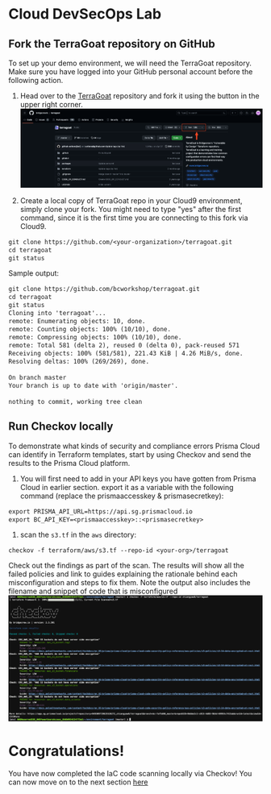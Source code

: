 # Cloud DevSecOps Lab
## Fork the TerraGoat repository on GitHub
To set up your demo environment, we will need the TerraGoat repository. Make sure you have logged into your GitHub personal account before the following action.
1. Head over to the [TerraGoat](https://github.com/bridgecrewio/terragoat) repository and fork it using the button in the upper right corner.
![alt text](/resources/github-fork-terragoat.png?raw=true)

2. Create a local copy of TerraGoat repo in your Cloud9 environment, simply clone your fork. You might need to type "yes" after the first command, since it is the first time you are connecting to this fork via Cloud9.
```
git clone https://github.com/<your-organization>/terragoat.git
cd terragoat
git status
```
Sample output:
```
git clone https://github.com/bcworkshop/terragoat.git
cd terragoat
git status
Cloning into 'terragoat'...
remote: Enumerating objects: 10, done.
remote: Counting objects: 100% (10/10), done.
remote: Compressing objects: 100% (10/10), done.
remote: Total 581 (delta 2), reused 0 (delta 0), pack-reused 571
Receiving objects: 100% (581/581), 221.43 KiB | 4.26 MiB/s, done.
Resolving deltas: 100% (269/269), done.

On branch master
Your branch is up to date with 'origin/master'.

nothing to commit, working tree clean
```

## Run Checkov locally
To demonstrate what kinds of security and compliance errors Prisma Cloud can identify in Terraform templates, start by using Checkov and send the results to the Prisma Cloud platform. 
1. You will first need to add in your API keys you have gotten from Prisma Cloud in earlier section. export it as a variable with the following command (replace the prismaaccesskey & prismasecretkey):
```
export PRISMA_API_URL=https://api.sg.prismacloud.io
export BC_API_KEY=<prismaaccesskey>::<prismasecretkey>
```


1. scan the `s3.tf` in the `aws` directory:
```
checkov -f terraform/aws/s3.tf --repo-id <your-org>/terragoat
```
Check out the findings as part of the scan. The results will show all the failed policies and link to guides explaining the rationale behind each misconfiguration and steps to fix them. Note the output also includes the filename and snippet of code that is misconfigured
![alt text](/resources/checkov_terragoat.png?raw=true)

# Congratulations!
You have now completed the IaC code scanning locally via Checkov! You can now move on to the next section [here](/06-OnboardAWStoPrismaCloud.md)